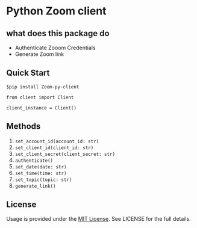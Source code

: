 # Python Zoom client

## what does this package do

- Authenticate Zooom Credentials
- Generate Zoom link

## Quick Start

```
$pip install Zoom-py-client
```

```
from client import Client

client_instance = Client()
```

## Methods

1. `set_account_id(account_id: str)`
2. `set_client_id(client_id: str)`
3. `set_client_secret(client_secret: str)`
4. `authenticate()`
5. `set_date(date: str)`
6. `set_time(time: str)`
7. `set_topic(topic: str)`
8. `generate_link()`

## License

Usage is provided under the [MIT License](http://opensource.org/licenses/mit-license.php). See LICENSE for the full details.